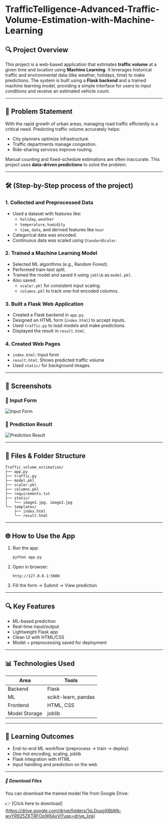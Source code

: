 # TrafficTelligence-Advanced-Traffic-Volume-Estimation-with-Machine-Learning
## 🔍 Project Overview

This project is a web-based application that estimates **traffic volume** at a given time and location using **Machine Learning**. It leverages historical traffic and environmental data (like weather, holidays, time) to make predictions. The system is built using a **Flask backend** and a trained machine learning model, providing a simple interface for users to input conditions and receive an estimated vehicle count.

---

## 🧠 Problem Statement

With the rapid growth of urban areas, managing road traffic efficiently is a critical need. Predicting traffic volume accurately helps:
- City planners optimize infrastructure.
- Traffic departments manage congestion.
- Ride-sharing services improve routing.

Manual counting and fixed-schedule estimations are often inaccurate. This project uses **data-driven predictions** to solve the problem.

---

## 🛠️ (Step-by-Step process of the project)

### 1. Collected and Preprocessed Data
- Used a dataset with features like:
  - `holiday`, `weather`
  - `temperature`, `humidity`
  - `time`, `date`, and derived features like `hour`
- Categorical data was encoded.
- Continuous data was scaled using `StandardScaler`.

### 2. Trained a Machine Learning Model
- Selected ML algorithms (e.g., Random Forest).
- Performed train-test split.
- Trained the model and saved it using `joblib` as `model.pkl`.
- Also saved:
  - `scaler.pkl` for consistent input scaling.
  - `columns.pkl` to track one-hot encoded columns.

### 3. Built a Flask Web Application
- Created a Flask backend in `app.py`.
- Designed an HTML form (`index.html`) to accept inputs.
- Used `traffic.py` to load models and make predictions.
- Displayed the result in `result.html`.

### 4. Created Web Pages
- `index.html`: Input form
- `result.html`: Shows predicted traffic volume
- Used `static/` for background images.

---

## 📸 Screenshots
### 🔹 Input Form
![Input Form](outputs/input_form.png)

### 🔹 Prediction Result
![Prediction Result](outputs/prediction_result.png)

---

## 🧾 Files & Folder Structure

```
Traffic_volume_estimation/
├── app.py
├── traffic.py
├── model.pkl
├── scaler.pkl
├── columns.pkl
├── requirements.txt
├── static/
│   └── image1.jpg, image2.jpg
└── templates/
    ├── index.html
    └── result.html
```

---

## 🌐 How to Use the App

1. Run the app:
   ```bash
   python app.py
   ```
2. Open in browser:
   ```
   http://127.0.0.1:5000
   ```
3. Fill the form → Submit → View prediction

---

## 🔍 Key Features

- ML-based prediction
- Real-time input/output
- Lightweight Flask app
- Clean UI with HTML/CSS
- Model + preprocessing saved for deployment

---

## 📊 Technologies Used

| Area | Tools |
|------|-------|
| Backend | Flask |
| ML | scikit-learn, pandas |
| Frontend | HTML, CSS |
| Model Storage | joblib |

---

## 🧠 Learning Outcomes

- End-to-end ML workflow (preprocess → train → deploy)
- One-hot encoding, scaling, joblib
- Flask integration with HTML
- Input handling and prediction on the web

---
##### 🔗 Download Files

You can download the trained model file from Google Drive:

👉 [Click here to download] (https://drive.google.com/drive/folders/1sLDuugX8bWk-wvYR925ZKTRFOqW6AxVl?usp=drive_link)


